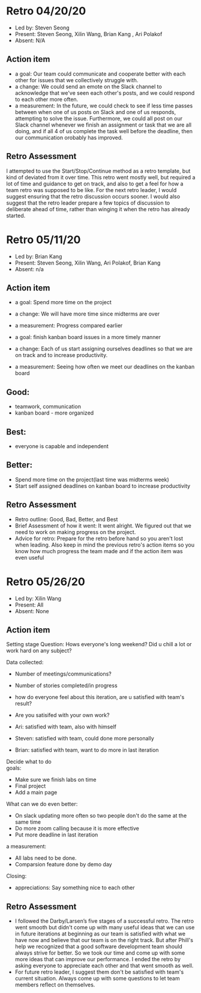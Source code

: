 # Retro 04/20/20

* Led by: Steven Seong
* Present: Steven Seong, Xilin Wang, Brian Kang , Ari Polakof
* Absent: N/A

## Action item

* a goal: Our team could communicate and cooperate better with each other for issues that we collectively struggle with.
* a change: We could send an emote on the Slack channel to acknowledge that we've seen each other's posts, and we could respond to each other more often.
* a measurement: In the future, we could check to see if less time passes between when one of us posts on Slack and one of us responds, attempting to solve the issue. Furthermore, we could all post on our Slack channel whenever we finish an assignment or task that we are all doing, and if all 4 of us complete the task well before the deadline, then our communication orobably has improved.
## Retro Assessment
I attempted to use the Start/Stop/Continue method as a retro template, but kind of deviated from it over time.
This retro went mostly well, but required a lot of time and guidance to get on track, and also to get a feel for how a team retro was supposed to be like.
For the next retro leader, I would suggest ensuring that the retro discussion occurs sooner. I would also suggest that the retro leader prepare a few topics of discussion to deliberate ahead of time, rather than winging it when the retro has already started.


# Retro 05/11/20

* Led by: Brian Kang
* Present: Steven Seong, Xilin Wang, Ari Polakof, Brian Kang
* Absent: n/a

## Action item

* a goal: Spend more time on the project
* a change: We will have more time since midterms are over
* a measurement: Progress compared earlier

* a goal: finish kanban board issues in a more timely manner
* a change: Each of us start assigning ourselves deadlines so that we are on track and to increase productivity.
* a measurement: Seeing how often we meet our deadlines on the kanban board


## Good:
* teamwork, communication
* kanban board - more organized

## Best:
* everyone is capable and independent

## Better:
* Spend more time on the project(last time was midterms week)
* Start self assigned deadlines on kanban board to increase productivity

## Retro Assessment

* Retro outline: Good, Bad, Better, and Best
* Brief Assessment of how it went: It went alright. We figured out that we need to work on making progress on the project.
* Advice for retro: Prepare for the retro before hand so you aren't lost when leading. Also keep in mind the previous retro's action items so you know how much progress the team made and if the action item was even useful



# Retro 05/26/20

* Led by: Xilin Wang
* Present: All
* Absent: None

## Action item

Setting stage Question: 
Hows everyone's long weekend? Did u chill a lot or work hard on any subject? 

Data collected:<br>
* Number of meetings/communications?<br>
* Number of stories completed/in progress<br>
* how do everyone feel about this iteration, are u satisfied with team's result?<br>
* Are you satisifed with your own work?<br>


* Ari: satisfied with team, also with himself<br>
* Steven: satisfied with team, could done more personally<br>
* Brian: satisfied with team, want to do more in last iteration<br>


Decide what to do<br>
goals: <br>
* Make sure we finish labs on time<br>
* Final project<br>
* Add a main page<br>

What can we do even better: <br>
* On slack updating more often so two people don't do the same at the same time<br>
* Do more zoom calling because it is more effective<br>
* Put more deadline in last iteration<br>

a measurement: <br>
* All labs need to be done.<br>
* Comparsion feature done by demo day<br>

Closing:<br>
* appreciations: Say something nice to each other

## Retro Assessment
* I followed the Darby/Larsen’s five stages of a successful retro. The retro went smooth but didn't come up with many useful ideas that we can use in future iterations at beginning as our team is satisfied with what we have now and believe that our team is on the right track. But after Phill's help we recognized that a good software development team should always strive for better. So we took our time and come up with some more ideas that can improve our performance. I ended the retro by asking everyone to appreciate each other and that went smooth as well.
* For future retro leader, I suggest them don't be satisfied with team's current situation. Always come up with some questions to let team members reflect on themselves. 
